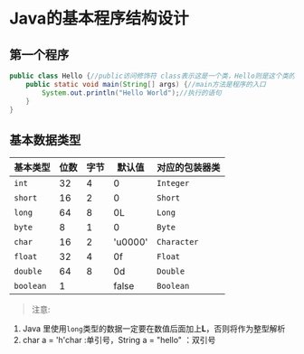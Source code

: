 # Java的基本程序结构设计

## 第一个程序
```java
public class Hello {//public访问修饰符 class表示这是一个类，Hello则是这个类的类名
	public static void main(String[] args) {//main方法是程序的入口
		System.out.println("Hello World");//执行的语句
	}
}
```

## 基本数据类型


基本类型 | 位数 | 字节 | 默认值 |对应的包装器类
--|--|--|--|--
`int` | 32 |4 | 0 | `Integer`
`short`|16|2|0 | `Short`
`long`|64 |8 |0L | `Long`
`byte`| 8 |1 |0 | `Byte`
`char`|16|2|'u0000' | `Character`
`float` | 32 |4 |0f | `Float`
`double`|64 |8 |0d|`Double`
`boolean`|1 | |false |`Boolean`

> 注意:
1. Java 里使用`long`类型的数据一定要在数值后面加上**L**，否则将作为整型解析
2. char a = 'h'char :单引号，String a = "hello" ：双引号